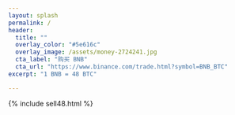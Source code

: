 ```yaml
---
layout: splash
permalink: /
header:
  title: ""
  overlay_color: "#5e616c"
  overlay_image: /assets/money-2724241.jpg
  cta_label: "购买 BNB"
  cta_url: "https://www.binance.com/trade.html?symbol=BNB_BTC"
excerpt: "1 BNB = 48 BTC"

---
```


{% include sell48.html %}

